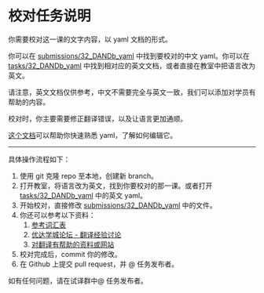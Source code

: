 # 校对任务说明

你需要校对这一课的文字内容，以 yaml 文档的形式。

你可以在 [submissions/32_DANDb_yaml](/submissions/32_DANDb_yaml) 中找到要校对的中文 yaml。你可以在 [tasks/32_DANDb_yaml](/tasks/32_DANDb_yaml) 中找到相对应的英文文档，或者直接在教室中把语言改为英文。



请注意，英文文档仅供参考，中文不需要完全与英文一致，我们可以添加对学员有帮助的内容。

校对时，你主要需要修正翻译错误，以及让语言更加通顺。

[这个文档](https://gdgdocs.org/document/d/1UrAfW1EY3eaFh4b8LMevqpXL-BR-uuhEiX_fc-FOPLs/pub?embedded=true)可以帮助你快速熟悉 yaml，了解如何编辑它。



----



具体操作流程如下：

1. 使用 git 克隆 repo 至本地，创建新 branch。
2. 打开教室，将语言改为英文，找到你要校对的那一课。或者打开  [tasks/32_DANDb_yaml](/tasks/32_DANDb_yaml) 中的英文 yaml。
3. 开始校对，直接修改 [submissions/32_DANDb_yaml](/submissions/32_DANDb_yaml) 中的文件。
4. 你还可以参考以下资料：
    1. [参考词汇表](https://docs.google.com/spreadsheets/d/1u5Nf9IEqfRR2EI4Q695KhH4dySIr9yF6rP2lTGrZKjg/edit?usp=sharing)
    2. [优达学城论坛 - 翻译经验讨论](https://discussions.youdaxue.com/c/translation/69-category)
    3. [对翻译有帮助的资料或网站](https://discussions.youdaxue.com/t/topic/3007)
5. 校对完成后，commit 你的修改。
6. 在 Github 上提交 pull request，并 @ 任务发布者。




如有任何问题，请在试译群中@ 任务发布者。